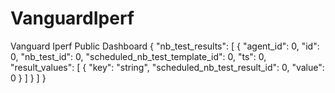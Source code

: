 # VanguardIperf
Vanguard Iperf Public Dashboard
{
  "nb_test_results": [
    {
      "agent_id": 0,
      "id": 0,
      "nb_test_id": 0,
      "scheduled_nb_test_template_id": 0,
      "ts": 0,
      "result_values": [
        {
          "key": "string",
          "scheduled_nb_test_result_id": 0,
          "value": 0
        }
      ]
    }
  ]
}
